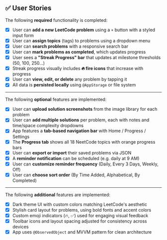 ## ✅ User Stories

The following **required** functionality is completed:

- [x] User can **add a new LeetCode problem** using a `+` button with a styled input form  
- [x] User can **assign topics** (tags) to problems using a dropdown menu  
- [x] User can **search problems** with a responsive search bar  
- [x] User can **mark problems as completed**, which updates progress  
- [x] User sees a **"Streak Progress" bar** that updates at milestone thresholds (50, 100, 250...)  
- [x] Streak progress visually includes **🔥 fire icons** that increase with progress  
- [x] User can **view, edit, or delete** any problem by tapping it  
- [x] All data is **persisted locally** using `@AppStorage` or file system

---

The following **optional** features are implemented:

- [x] User can **upload solution screenshots** from the image library for each problem  
- [x] User can **add multiple solutions** per problem, each with notes and time/space complexity dropdowns  
- [x] App features a **tab-based navigation bar** with Home / Progress / Settings  
- [x] The **Progress tab** shows all 18 NeetCode topics with orange progress bars  
- [x] User can **export or import** their saved problems via JSON  
- [x] A **reminder notification** can be scheduled (e.g. daily at 9 AM)  
- [x] User can **customize reminder frequency** (Daily, Every 3 Days, Weekly, Off)  
- [x] User can **choose sort order** (By Time Added, Alphabetical, By Completed)

---

The following **additional** features are implemented:

- [x] Dark theme UI with custom colors matching LeetCode's aesthetic  
- [x] Stylish card layout for problems, using bold fonts and accent colors  
- [x] Custom emoji indicators (🔥, ✅) used for engaging visual feedback  
- [x] Toolbar icons and layout spacing adjusted for consistency across devices  
- [x] App uses `@ObservedObject` and MVVM pattern for clean architecture  
